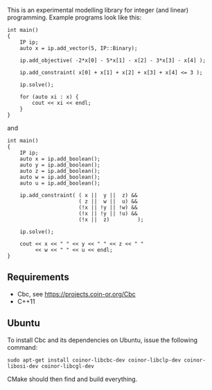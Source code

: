This is an experimental modelling library for integer (and linear) programming. Example programs look like this:

	int main()
	{
		IP ip;
		auto x = ip.add_vector(5, IP::Binary);

		ip.add_objective( -2*x[0] - 5*x[1] - x[2] - 3*x[3] - x[4] );

		ip.add_constraint( x[0] + x[1] + x[2] + x[3] + x[4] <= 3 );

		ip.solve();

		for (auto xi : x) {
			cout << xi << endl;
		}
	}

and

	int main()
	{
		IP ip;
		auto x = ip.add_boolean();
		auto y = ip.add_boolean();
		auto z = ip.add_boolean();
		auto w = ip.add_boolean();
		auto u = ip.add_boolean();

		ip.add_constraint( ( x ||  y ||  z) &&
		                   ( z ||  w ||  u) &&
		                   (!x || !y || !w) &&
		                   (!x || !y || !u) &&
		                   (!x ||  z)         );

		ip.solve();

		cout << x << " " << y << " " << z << " "
		     << w << " " << u << endl;
	}

Requirements
------------
 * Cbc, see https://projects.coin-or.org/Cbc
 * C++11
 
Ubuntu
------
To install Cbc and its dependencies on Ubuntu, issue the following command:

	sudo apt-get install coinor-libcbc-dev coinor-libclp-dev coinor-libosi-dev coinor-libcgl-dev

CMake should then find and build everything.
